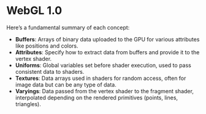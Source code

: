 # WebGL 1.0

Here’s a fundamental summary of each concept:

- **Buffers**: Arrays of binary data uploaded to the GPU for various attributes like positions and colors.
- **Attributes**: Specify how to extract data from buffers and provide it to the vertex shader.
- **Uniforms**: Global variables set before shader execution, used to pass consistent data to shaders.
- **Textures**: Data arrays used in shaders for random access, often for image data but can be any type of data.
- **Varyings**: Data passed from the vertex shader to the fragment shader, interpolated depending on the rendered primitives (points, lines, triangles).